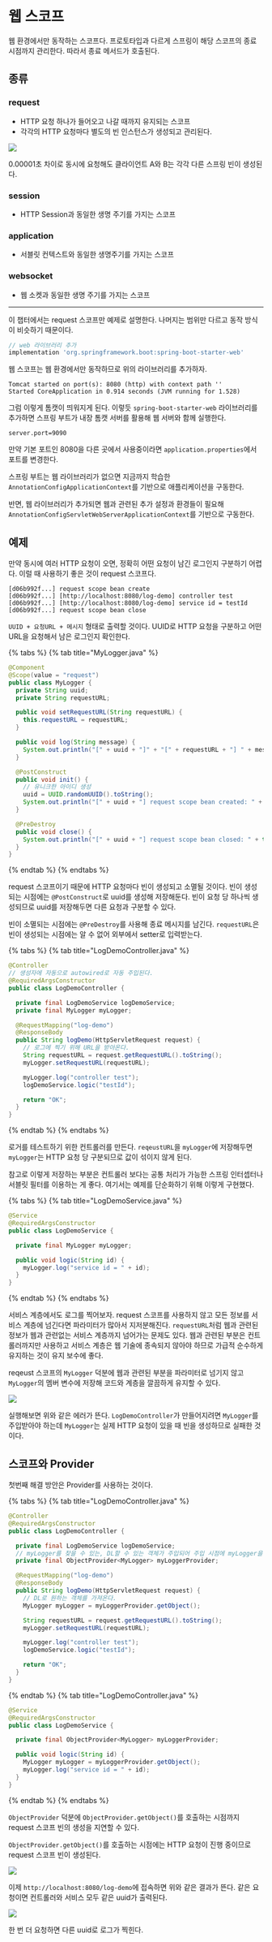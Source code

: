 # 웹 스코프

웹 환경에서만 동작하는 스코프다. 프로토타입과 다르게 스프링이 해당 스코프의 종료 시점까지 관리한다. 따라서 종료 메서드가 호출된다.

## 종류

### request

- HTTP 요청 하나가 들어오고 나갈 때까지 유지되는 스코프
- 각각의 HTTP 요청마다 별도의 빈 인스턴스가 생성되고 관리된다.

![](../../.gitbook/assets/kimyounghan-spring-core-principle/09/screenshot%202021-04-17%20오후%201.31.44.png)

0.00001초 차이로 동시에 요청해도 클라이언트 A와 B는 각각 다른 스프링 빈이 생성된다.

### session

- HTTP Session과 동일한 생명 주기를 가지는 스코프

### application

- 서블릿 컨텍스트와 동일한 생명주기를 가지는 스코프

### websocket

- 웹 소켓과 동일한 생명 주기를 가지는 스코프

---

이 챕터에서는 request 스코프만 예제로 설명한다. 나머지는 범위만 다르고 동작 방식이 비슷하기 때문이다.

```groovy
// web 라이브러리 추가
implementation 'org.springframework.boot:spring-boot-starter-web'
```

웹 스코프는 웹 환경에서만 동작하므로 위의 라이브러리를 추가하자.

```text
Tomcat started on port(s): 8080 (http) with context path ''
Started CoreApplication in 0.914 seconds (JVM running for 1.528)
```

그럼 이렇게 톰캣이 띄워지게 된다. 이렇듯 `spring-boot-starter-web` 라이브러리를 추가하면 스프링 부트가 내장 톰캣 서버를 활용해 웹 서버와 함께 실행한다.

```properties
server.port=9090
```

만약 기본 포트인 8080을 다른 곳에서 사용중이라면 `application.properties`에서 포트를 변경한다.

스프링 부트는 웹 라이브러리가 없으면 지금까지 학습한 `AnnotationConfigApplicationContext`를 기반으로 애플리케이션을 구동한다.

반면, 웹 라이브러리가 추가되면 웹과 관련된 추가 설정과 환경들이 필요해 `AnnotationConfigServletWebServerApplicationContext`를 기반으로
구동한다.

## 예제

만약 동시에 여러 HTTP 요청이 오면, 정확히 어떤 요청이 남긴 로그인지 구분하기 어렵다. 이럴 때 사용하기 좋은 것이 request 스코프다.

```text
[d06b992f...] request scope bean create
[d06b992f...] [http://localhost:8080/log-demo] controller test
[d06b992f...] [http://localhost:8080/log-demo] service id = testId
[d06b992f...] request scope bean close
```

`UUID + 요청URL + 메시지` 형태로 출력할 것이다. UUID로 HTTP 요청을 구분하고 어떤 URL을 요청해서 남은 로그인지 확인한다.

{% tabs %} {% tab title="MyLogger.java" %}

```java
@Component
@Scope(value = "request")
public class MyLogger {
  private String uuid;
  private String requestURL;

  public void setRequestURL(String requestURL) {
    this.requestURL = requestURL;
  }

  public void log(String message) {
    System.out.println("[" + uuid + "]" + "[" + requestURL + "] " + message);
  }

  @PostConstruct
  public void init() {
    // 유니크한 아이디 생성
    uuid = UUID.randomUUID().toString();
    System.out.println("[" + uuid + "] request scope bean created: " + this);
  }

  @PreDestroy
  public void close() {
    System.out.println("[" + uuid + "] request scope bean closed: " + this);
  }
}
```

{% endtab %} {% endtabs %}

request 스코프이기 때문에 HTTP 요청마다 빈이 생성되고 소멸될 것이다. 빈이 생성되는 시점에는 `@PostConstruct`로 uuid를 생성해 저장해둔다. 빈이 요청 당 하나씩 생성되므로 uuid를 저장해두면 다른 요청과 구분할 수 있다.

빈이 소멸되는 시점에는 `@PreDestroy`를 사용해 종료 메시지를 남긴다. `requestURL`은 빈이 생성되는 시점에는 알 수 없어 외부에서 setter로 입력받는다.

{% tabs %} {% tab title="LogDemoController.java" %}

```java
@Controller
// 생성자에 자동으로 autowired로 자동 주입된다.
@RequiredArgsConstructor
public class LogDemoController {

  private final LogDemoService logDemoService;
  private final MyLogger myLogger;

  @RequestMapping("log-demo")
  @ResponseBody
  public String logDemo(HttpServletRequest request) {
    // 로그에 찍기 위해 URL을 받아온다.
    String requestURL = request.getRequestURL().toString();
    myLogger.setRequestURL(requestURL);

    myLogger.log("controller test");
    logDemoService.logic("testId");

    return "OK";
  }
}
```

{% endtab %} {% endtabs %}

로거를 테스트하기 위한 컨트롤러를 만든다. `reqeustURL`을 `myLogger`에 저장해두면 `myLogger`는 HTTP 요청 당 구분되므로 값이 섞이지 않게 된다.

참고로 이렇게 저장하는 부분은 컨트롤러 보다는 공통 처리가 가능한 스프링 인터셉터나 서블릿 필터를 이용하는 게 좋다. 여기서는 예제를 단순화하기 위해 이렇게 구현했다.

{% tabs %} {% tab title="LogDemoService.java" %}

```java
@Service
@RequiredArgsConstructor
public class LogDemoService {

  private final MyLogger myLogger;

  public void logic(String id) {
    myLogger.log("service id = " + id);
  }
}
```

{% endtab %} {% endtabs %}

서비스 계층에서도 로그를 찍어보자. request 스코프를 사용하지 않고 모든 정보를 서비스 계층에 넘긴다면 파라미터가 많아서 지저분해진다. `requestURL`처럼 웹과 관련된 정보가 웹과 관련없는 서비스 계층까지 넘어가는 문제도 있다. 웹과 관련된 부분은 컨트롤러까지만 사용하고 서비스 계층은 웹 기술에 종속되지 않아야 하므로 가급적 순수하게 유지하는 것이 유지 보수에 좋다.

reqeust 스코프의 `MyLogger` 덕분에 웹과 관련된 부분을 파라미터로 넘기지 않고 `MyLogger`의 멤버 변수에 저장해 코드와 계층을 깔끔하게 유지할 수 있다.

![](../../.gitbook/assets/kimyounghan-spring-core-principle/09/screenshot%202021-04-17%20오후%203.02.25.png)

실행해보면 위와 같은 에러가 뜬다. `LogDemoController`가 만들어지려면 `MyLogger`를 주입받아야 하는데 `MyLogger`는 실제 HTTP 요청이 있을 때 빈을 생성하므로 실패한 것이다.

## 스코프와 Provider

첫번째 해결 방안은 Provider를 사용하는 것이다.

{% tabs %} {% tab title="LogDemoController.java" %}

```java
@Controller
@RequiredArgsConstructor
public class LogDemoController {

  private final LogDemoService logDemoService;
  // myLogger를 찾을 수 있는, DL할 수 있는 객체가 주입되어 주입 시점에 myLogger을 주입받을 수 있다.
  private final ObjectProvider<MyLogger> myLoggerProvider;

  @RequestMapping("log-demo")
  @ResponseBody
  public String logDemo(HttpServletRequest request) {
    // DL로 원하는 객체를 가져온다.
    MyLogger myLogger = myLoggerProvider.getObject();

    String requestURL = request.getRequestURL().toString();
    myLogger.setRequestURL(requestURL);

    myLogger.log("controller test");
    logDemoService.logic("testId");

    return "OK";
  }
}
```

{% endtab %} {% tab title="LogDemoController.java" %}

```java
@Service
@RequiredArgsConstructor
public class LogDemoService {

  private final ObjectProvider<MyLogger> myLoggerProvider;

  public void logic(String id) {
    MyLogger myLogger = myLoggerProvider.getObject();
    myLogger.log("service id = " + id);
  }
}
```

{% endtab %} {% endtabs %}

`ObjectProvider` 덕분에 `ObjectProvider.getObject()`를 호출하는 시점까지 request 스코프 빈의 생성을 지연할 수 있다.

`ObjectProvider.getObject()`를 호출하는 시점에는 HTTP 요청이 진행 중이므로 request 스코프 빈이 생성된다.

![](../../.gitbook/assets/kimyounghan-spring-core-principle/09/screenshot%202021-04-17%20오후%203.18.12.png)

이제 `http://localhost:8080/log-demo`에 접속하면 위와 같은 결과가 뜬다. 같은 요청이면 컨트롤러와 서비스 모두 같은 uuid가 출력된다.

![](../../.gitbook/assets/kimyounghan-spring-core-principle/09/screenshot%202021-04-17%20오후%203.19.15.png)

한 번 더 요청하면 다른 uuid로 로그가 찍힌다.
